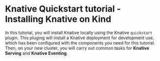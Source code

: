 # Knative Quickstart tutorial - Installing Knative on Kind

In this tutorial, you will install Knative locally using the Knative `quickstart` plugin. This pluging will install a Knative deployment for development use, which has
been configured with the components you need for this tutorial. Then, on your new cluster, you will carry out common tasks for **Knative Serving** and **Knative Eventing**.